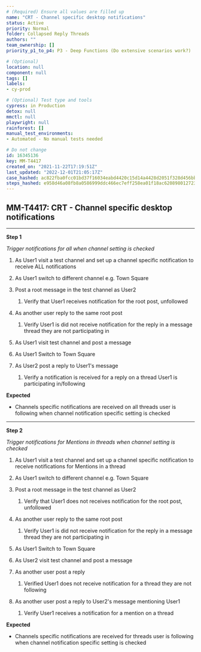 ```yaml
---
# (Required) Ensure all values are filled up
name: "CRT - Channel specific desktop notifications"
status: Active
priority: Normal
folder: Collapsed Reply Threads
authors: ""
team_ownership: []
priority_p1_to_p4: P3 - Deep Functions (Do extensive scenarios work?)

# (Optional)
location: null
component: null
tags: []
labels: 
- cy-prod

# (Optional) Test type and tools
cypress: in Production
detox: null
mmctl: null
playwright: null
rainforest: []
manual_test_environments: 
- Automated - No manual tests needed

# Do not change
id: 16345136
key: MM-T4417
created_on: "2021-11-22T17:19:51Z"
last_updated: "2022-12-01T21:05:17Z"
case_hashed: ac822fba0fcc01bd37f16034eabd4420c15d14a4428d2051f328d456bbeec899f9475f5ef80652633dec7bb81ae14f75
steps_hashed: e958d46a08fb8a0586999ddc466ec7eff258ea01f18ac620898012723265fad5aedb3b3029c413a6958dd0a66ee503ae
---
```


<!-- (Auto-generated) Based on frontmatter's "key" and "name" -->

## MM-T4417: CRT - Channel specific desktop notifications

---

**Step 1**

_Trigger notifications for all when channel setting is checked_

1. As User1 visit a test channel and set up a channel specific notification to receive ALL notifications 

2. As User1 switch to different channel e.g. Town Square

3. Post a root message in the test channel as User2

   1. Verify that User1 receives notification for the root post, unfollowed

4. As another user reply to the same root post

   1. Verify User1 is did not receive notification for the reply in a message thread they are not participating in

5. As User1 visit test channel and post a message

6. As User1 Switch to Town Square

7. As User2 post a reply to User1's message 

   1. Verify a notification is received for a reply on a thread User1 is participating in/following

**Expected**

- Channels specific notifications are received on all threads user is following when channel notification specific setting is checked

---

**Step 2**

_Trigger notifications for Mentions in threads when channel setting is checked_

1. As User1 visit a test channel and set up a channel specific notification to receive notifications for Mentions in a thread 

2. As User1 switch to different channel e.g. Town Square

3. Post a root message in the test channel as User2

   1. Verify that User1 does not receives notification for the root post, unfollowed

4. As another user reply to the same root post

   1. Verify User1 is did not receive notification for the reply in a message thread they are not participating in

5. As User1 Switch to Town Square

6. As User2 visit test channel and post a message

7. As another user post a reply

   1. Verified User1 does not receive notification for a thread they are not following

8. As another user post a reply to User2's message mentioning User1 

   1. Verify User1 receives a notification for a mention on a thread

**Expected**

- Channels specific notifications are received for threads user is following when channel notification specific setting is checked
